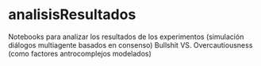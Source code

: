 # analisisResultados
Notebooks para analizar los resultados de los experimentos (simulación diálogos multiagente basados en consenso) Bullshit VS. Overcautiousness (como factores antrocomplejos modelados)
